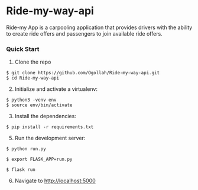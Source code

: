 # Ride-my-way-api
Ride-my App is a carpooling application that provides drivers with the ability to create ride offers and passengers to join available ride offers.
### Quick Start

1. Clone the repo
  ```
  $ git clone https://github.com/Ogollah/Ride-my-way-api.git
  $ cd Ride-my-way-api
  ```

2. Initialize and activate a virtualenv:
  ```
  $ python3 -venv env
  $ source env/bin/activate
  ```

3. Install the dependencies:
  ```
  $ pip install -r requirements.txt
  ```

5. Run the development server:
  ```
  $ python run.py
  ```
  ```
  $ export FLASK_APP=run.py
  ```
  ```
  $ flask run
  ```

6. Navigate to [http://localhost:5000](http://localhost:5000)

